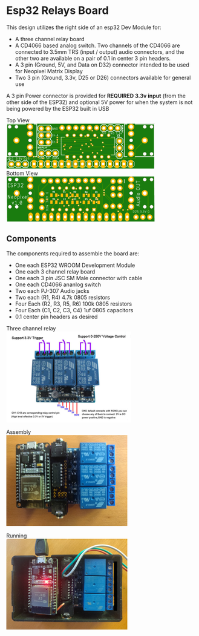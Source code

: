 # Esp32 Relays Board
This design utilizes the right side of an esp32 Dev Module for:

* A three channel relay board
* A CD4066 based analog switch. Two channels of the CD4066 are connected to 3.5mm TRS (input / output) audio connectors, and the other two are available on a pair of 0.1 in center 3 pin headers.
* A 3 pin (Ground, 5V, and Data on D32) connector intended to be used for Neopixel Matrix Display
* Two 3 pin (Ground, 3.3v, D25 or D26) connectors available for general use

A 3 pin Power connector is provided for **REQUIRED 3.3v input** (from the other side of the ESP32) and optional 5V power for when the system is not being powered by the ESP32 built in USB

Top View<br><img src="/assets/Esp32RelaysTop.png" width="392" height="120"><br>
Bottom View<br><img src="/assets/Esp32RelaysBottom.png" width="392" height="120">

## Components
The components required to assemble the board are:
* One each ESP32 WROOM Development Module
* One each 3 channel relay board
* One each 3 pin JSC SM Male connector with cable
* One each CD4066 ananlog switch
* Two each PJ-307 Audio jacks
* Two each (R1, R4) 4.7k 0805 resistors
* Four Each (R2, R3, R5, R6) 100k 0805 resistors
* Four Each (C1, C2, C3, C4) 1uf 0805 capacitors
* 0.1 center pin headers as desired

Three channel relay<br><img src="/assets/3xrelay.png" width="330" height="240"><br>

Assembly<br><img src="/assets/Esp32RelaysAssembly.png" width="320" height="240">

Running<br><img src="/assets/Esp32RelaysLive.png" width="320" height="240">

